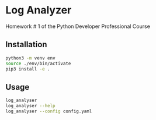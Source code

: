 # Log Analyzer
Homework # 1 of the Python Developer Professional Course 

## Installation
```bash
python3 -m venv env
source ./env/bin/activate
pip3 install -e . 
```

## Usage
```bash
log_analyser
log_analyser --help
log_analyser --config config.yaml
```
